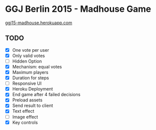 # GGJ Berlin 2015 - Madhouse Game

[ggj15-madhouse.herokuapp.com](http://ggj15-madhouse.herokuapp.com/)

## TODO

- [x] One vote per user
- [x] Only valid votes
- [ ] Hidden Option
- [x] Mechanism: equal votes
- [x] Maximum players
- [x] Duration for steps
- [ ] Responsive UI
- [x] Heroku Deployment
- [x] End game after 4 failed decisions
- [x] Preload assets
- [x] Send result to client
- [x] Text effect
- [ ] Image effect
- [x] Key controls